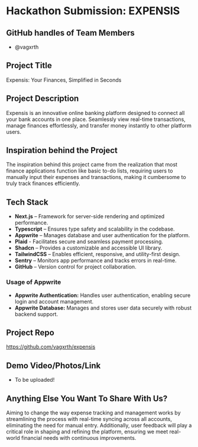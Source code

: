 # Hackathon Submission: EXPENSIS


## GitHub handles of Team Members  

- @vagxrth

## Project Title

Expensis: Your Finances, Simplified in Seconds

## Project Description

Expensis is an innovative online banking platform designed to connect all your bank accounts in one place. Seamlessly view real-time transactions, manage finances effortlessly, and transfer money instantly to other platform users.


## Inspiration behind the Project

The inspiration behind this project came from the realization that most finance applications function like basic to-do lists, requiring users to manually input their expenses and transactions, making it cumbersome to truly track finances efficiently.


## Tech Stack    

- **Next.js** – Framework for server-side rendering and optimized performance.
- **Typescript** – Ensures type safety and scalability in the codebase.
- **Appwrite** – Manages database and user authentication for the platform.
- **Plaid** - Facilitates secure and seamless payment processing.
- **Shadcn** – Provides a customizable and accessible UI library.
- **TailwindCSS** – Enables efficient, responsive, and utility-first design.
- **Sentry** – Monitors app performance and tracks errors in real-time.
- **GitHub** – Version control for project collaboration.

### Usage of Appwrite

- **Appwrite Authentication:** Handles user authentication, enabling secure login and account management.
- **Appwrite Database:** Manages and stores user data securely with robust backend support.


## Project Repo  

https://github.com/vagxrth/expensis


## Demo Video/Photos/Link

- To be uploaded!

## Anything Else You Want To Share With Us?

Aiming to change the way expense tracking and management works by streamlining the process with real-time syncing across all accounts, eliminating the need for manual entry. Additionally, user feedback will play a critical role in shaping and refining the platform, ensuring we meet real-world financial needs with continuous improvements.